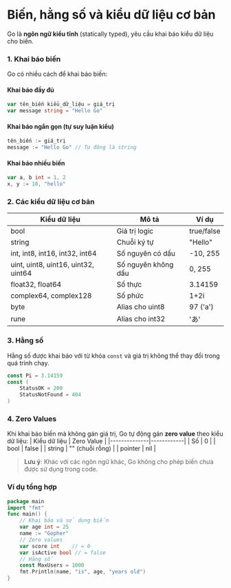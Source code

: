 # Biến, hằng số và kiểu dữ liệu cơ bản

Go là **ngôn ngữ kiểu tĩnh** (statically typed), yêu cầu khai báo kiểu dữ liệu cho biến.

### 1. Khai báo biến
Go có nhiều cách để khai báo biến:

#### Khai báo đầy đủ
```go
var tên_biến kiểu_dữ_liệu = giá_trị
var message string = "Hello Go"
```

#### Khai báo ngắn gọn (tự suy luận kiểu)
```go
tên_biến := giá_trị
message := "Hello Go" // Tự động là string
```

#### Khai báo nhiều biến
```go
var a, b int = 1, 2
x, y := 10, "hello"
```

### 2. Các kiểu dữ liệu cơ bản
| Kiểu dữ liệu | Mô tả | Ví dụ |
|--------------|-------|-------|
| bool | Giá trị logic | true/false |
| string | Chuỗi ký tự | "Hello" |
| int, int8, int16, int32, int64 | Số nguyên có dấu | -10, 255 |
| uint, uint8, uint16, uint32, uint64 | Số nguyên không dấu | 0, 255 |
| float32, float64 | Số thực | 3.14159 |
| complex64, complex128 | Số phức | 1+2i |
| byte | Alias cho uint8 | 97 ('a') |
| rune | Alias cho int32 | 'あ' |

### 3. Hằng số
Hằng số được khai báo với từ khóa `const` và giá trị không thể thay đổi trong quá trình chạy.
```go
const Pi = 3.14159
const (
    StatusOK = 200
    StatusNotFound = 404
)
```

### 4. Zero Values
Khi khai báo biến mà không gán giá trị, Go tự động gán **zero value** theo kiểu dữ liệu:
| Kiểu dữ liệu | Zero Value |
|--------------|------------|
| Số | 0 |
| bool | false |
| string | "" (chuỗi rỗng) |
| pointer | nil |

> **Lưu ý**: Khác với các ngôn ngữ khác, Go không cho phép biến chưa được sử dụng trong code.

### Ví dụ tổng hợp
```go
package main
import "fmt"
func main() {
    // Khai báo và sử dụng biến
    var age int = 25
    name := "Gopher"
    // Zero values
    var score int    // = 0
    var isActive bool // = false
    // Hằng số
    const MaxUsers = 1000
    fmt.Println(name, "is", age, "years old")
}
```
